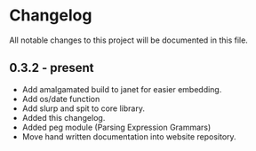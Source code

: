 # Changelog
All notable changes to this project will be documented in this file.

## 0.3.2 - present
- Add amalgamated build to janet for easier embedding.
- Add os/date function
- Add slurp and spit to core library.
- Added this changelog.
- Added peg module (Parsing Expression Grammars)
- Move hand written documentation into website repository.
